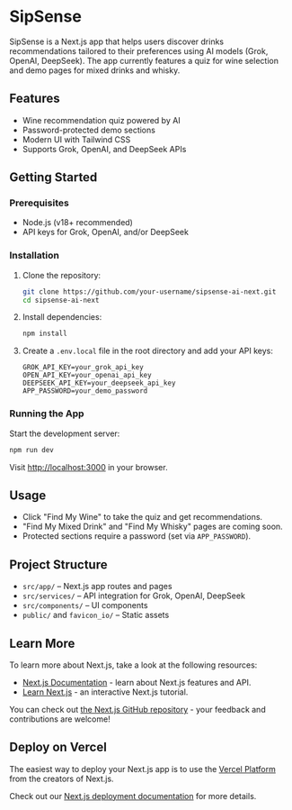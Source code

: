 # SipSense

SipSense is a Next.js app that helps users discover drinks recommendations tailored to their preferences using AI models (Grok, OpenAI, DeepSeek). The app currently features a quiz for wine selection and demo pages for mixed drinks and whisky.

## Features

- Wine recommendation quiz powered by AI
- Password-protected demo sections
- Modern UI with Tailwind CSS
- Supports Grok, OpenAI, and DeepSeek APIs

## Getting Started

### Prerequisites

- Node.js (v18+ recommended)
- API keys for Grok, OpenAI, and/or DeepSeek

### Installation

1. Clone the repository:
   ```sh
   git clone https://github.com/your-username/sipsense-ai-next.git
   cd sipsense-ai-next
   ```

2. Install dependencies:
   ```sh
   npm install
   ```

3. Create a `.env.local` file in the root directory and add your API keys:
   ```
   GROK_API_KEY=your_grok_api_key
   OPEN_API_KEY=your_openai_api_key
   DEEPSEEK_API_KEY=your_deepseek_api_key
   APP_PASSWORD=your_demo_password
   ```

### Running the App

Start the development server:
```sh
npm run dev
```
Visit [http://localhost:3000](http://localhost:3000) in your browser.

## Usage

- Click "Find My Wine" to take the quiz and get recommendations.
- "Find My Mixed Drink" and "Find My Whisky" pages are coming soon.
- Protected sections require a password (set via `APP_PASSWORD`).

## Project Structure

- `src/app/` – Next.js app routes and pages
- `src/services/` – API integration for Grok, OpenAI, DeepSeek
- `src/components/` – UI components
- `public/` and `favicon_io/` – Static assets


## Learn More

To learn more about Next.js, take a look at the following resources:

- [Next.js Documentation](https://nextjs.org/docs) - learn about Next.js features and API.
- [Learn Next.js](https://nextjs.org/learn) - an interactive Next.js tutorial.

You can check out [the Next.js GitHub repository](https://github.com/vercel/next.js) - your feedback and contributions are welcome!

## Deploy on Vercel

The easiest way to deploy your Next.js app is to use the [Vercel Platform](https://vercel.com/new?utm_medium=default-template&filter=next.js&utm_source=create-next-app&utm_campaign=create-next-app-readme) from the creators of Next.js.

Check out our [Next.js deployment documentation](https://nextjs.org/docs/app/building-your-application/deploying) for more details.
